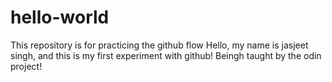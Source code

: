 # hello-world
This repository is for practicing the github flow
Hello, my name is jasjeet singh, and this is my first experiment with github! Beingh taught by the odin project!
